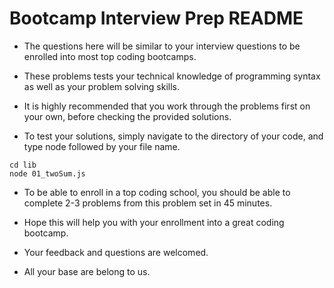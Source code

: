 # Bootcamp Interview Prep README

- The questions here will be similar to your interview questions to be enrolled into most top coding bootcamps.

- These problems tests your technical knowledge of programming syntax as well as your problem solving skills.

- It is highly recommended that you work through the problems first on your own, before checking the provided solutions.

- To test your solutions, simply navigate to the directory of your code, and type node followed by your file name.

```
cd lib
node 01_twoSum.js
```

- To be able to enroll in a top coding school, you should be able to complete 2-3 problems from this problem set in 45 minutes.

- Hope this will help you with your enrollment into a great coding bootcamp.

- Your feedback and questions are welcomed.

- All your base are belong to us.
